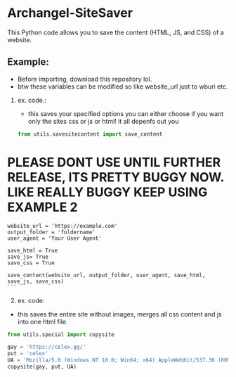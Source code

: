 # Archangel-SiteSaver
This Python code allows you to save the content (HTML, JS, and CSS) of a website.


## Example:
- Before importing, download this repository lol.
- btw these variables can be modified so like website_url just to wburi etc.
1. ex. code.:
   - this saves your specified options you can either choose if you want only the sites css or js or html! it all depenfs out you

    ```python
    from utils.savesitecontent import save_content
# PLEASE DONT USE UNTIL FURTHER RELEASE, ITS PRETTY BUGGY NOW. LIKE REALLY BUGGY KEEP USING EXAMPLE 2
    website_url = 'https://example.com'
    output_folder = 'foldername'
    user_agent = 'Your User Agent'

    save_html = True
    save_js= True
    save_css = True

    save_content(website_url, output_folder, user_agent, save_html, save_js, save_css)
    ```

2. ex. code:
 - this saves the entire site without images, merges all css content and js into one html file.
```python
from utils.special import copysite

gay = 'https://celex.gg/'
put = 'celex'
UA = 'Mozilla/5.0 (Windows NT 10.0; Win64; x64) AppleWebKit/537.36 (KHTML, like Gecko) Chrome/121.0.0.0 Safari/537.36 Edg/121.0.0.0'
copysite(gay, put, UA)
```
